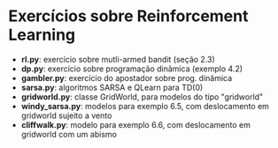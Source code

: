 # Exercícios sobre Reinforcement Learning

* **rl.py**: exercício sobre mutli-armed bandit (seção 2.3)
* **dp.py**: exercício sobre programação dinâmica (exemplo 4.2)
* **gambler.py**: exercício do apostador sobre prog. dinâmica
* **sarsa.py**: algoritmos SARSA e QLearn para TD(0)
* **gridworld.py**: classe GridWorld, para modelos do tipo "gridworld"
* **windy_sarsa.py**: modelos para exemplo 6.5, com deslocamento em gridworld sujeito a vento
* **cliffwalk.py**: modelo para exemplo 6.6, com deslocamento em gridworld com um abismo
